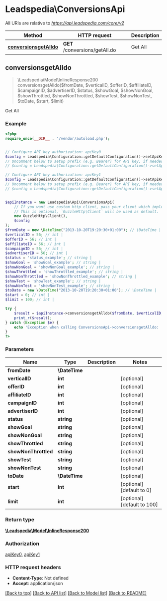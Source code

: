 # Leadspedia\ConversionsApi

All URIs are relative to *https://api.leadspedia.com/core/v2*

Method | HTTP request | Description
------------- | ------------- | -------------
[**conversionsgetAlldo**](ConversionsApi.md#conversionsgetAlldo) | **GET** /conversions/getAll.do | Get All



## conversionsgetAlldo

> \Leadspedia\Model\InlineResponse200 conversionsgetAlldo($fromDate, $verticalID, $offerID, $affiliateID, $campaignID, $advertiserID, $status, $showGoal, $showNonGoal, $showThrottled, $showNonThrottled, $showTest, $showNonTest, $toDate, $start, $limit)

Get All

### Example

```php
<?php
require_once(__DIR__ . '/vendor/autoload.php');


// Configure API key authorization: apiKey0
$config = Leadspedia\Configuration::getDefaultConfiguration()->setApiKey('api_key', 'YOUR_API_KEY');
// Uncomment below to setup prefix (e.g. Bearer) for API key, if needed
// $config = Leadspedia\Configuration::getDefaultConfiguration()->setApiKeyPrefix('api_key', 'Bearer');

// Configure API key authorization: apiKey1
$config = Leadspedia\Configuration::getDefaultConfiguration()->setApiKey('api_secret', 'YOUR_API_KEY');
// Uncomment below to setup prefix (e.g. Bearer) for API key, if needed
// $config = Leadspedia\Configuration::getDefaultConfiguration()->setApiKeyPrefix('api_secret', 'Bearer');


$apiInstance = new Leadspedia\Api\ConversionsApi(
    // If you want use custom http client, pass your client which implements `GuzzleHttp\ClientInterface`.
    // This is optional, `GuzzleHttp\Client` will be used as default.
    new GuzzleHttp\Client(),
    $config
);
$fromDate = new \DateTime("2013-10-20T19:20:30+01:00"); // \DateTime | 
$verticalID = 56; // int | 
$offerID = 56; // int | 
$affiliateID = 56; // int | 
$campaignID = 56; // int | 
$advertiserID = 56; // int | 
$status = 'status_example'; // string | 
$showGoal = 'showGoal_example'; // string | 
$showNonGoal = 'showNonGoal_example'; // string | 
$showThrottled = 'showThrottled_example'; // string | 
$showNonThrottled = 'showNonThrottled_example'; // string | 
$showTest = 'showTest_example'; // string | 
$showNonTest = 'showNonTest_example'; // string | 
$toDate = new \DateTime("2013-10-20T19:20:30+01:00"); // \DateTime | 
$start = 0; // int | 
$limit = 100; // int | 

try {
    $result = $apiInstance->conversionsgetAlldo($fromDate, $verticalID, $offerID, $affiliateID, $campaignID, $advertiserID, $status, $showGoal, $showNonGoal, $showThrottled, $showNonThrottled, $showTest, $showNonTest, $toDate, $start, $limit);
    print_r($result);
} catch (Exception $e) {
    echo 'Exception when calling ConversionsApi->conversionsgetAlldo: ', $e->getMessage(), PHP_EOL;
}
?>
```

### Parameters


Name | Type | Description  | Notes
------------- | ------------- | ------------- | -------------
 **fromDate** | **\DateTime**|  |
 **verticalID** | **int**|  | [optional]
 **offerID** | **int**|  | [optional]
 **affiliateID** | **int**|  | [optional]
 **campaignID** | **int**|  | [optional]
 **advertiserID** | **int**|  | [optional]
 **status** | **string**|  | [optional]
 **showGoal** | **string**|  | [optional]
 **showNonGoal** | **string**|  | [optional]
 **showThrottled** | **string**|  | [optional]
 **showNonThrottled** | **string**|  | [optional]
 **showTest** | **string**|  | [optional]
 **showNonTest** | **string**|  | [optional]
 **toDate** | **\DateTime**|  | [optional]
 **start** | **int**|  | [optional] [default to 0]
 **limit** | **int**|  | [optional] [default to 100]

### Return type

[**\Leadspedia\Model\InlineResponse200**](../Model/InlineResponse200.md)

### Authorization

[apiKey0](../../README.md#apiKey0), [apiKey1](../../README.md#apiKey1)

### HTTP request headers

- **Content-Type**: Not defined
- **Accept**: application/json

[[Back to top]](#) [[Back to API list]](../../README.md#documentation-for-api-endpoints)
[[Back to Model list]](../../README.md#documentation-for-models)
[[Back to README]](../../README.md)

